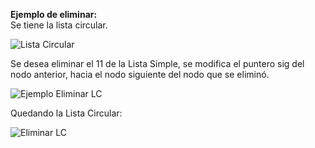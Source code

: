 **Ejemplo de eliminar:**  
Se tiene la lista circular.  

![Lista Circular](/assets/images/list/listaC_7.jpg)

Se desea eliminar el 11 de la Lista Simple, se modifica el puntero sig del nodo anterior, hacia el nodo siguiente del nodo que se eliminó.

![Ejemplo Eliminar LC](/assets/images/list/listaC_8.jpg)

Quedando la Lista Circular:

![Eliminar LC](/assets/images/list/listaC_9.jpg)
